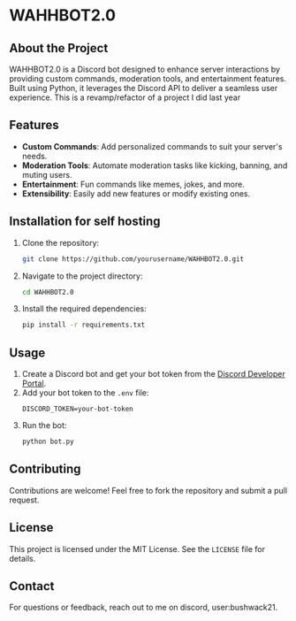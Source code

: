 # WAHHBOT2.0

## About the Project

WAHHBOT2.0 is a Discord bot designed to enhance server interactions by providing custom commands, moderation tools, and entertainment features. Built using Python, it leverages the Discord API to deliver a seamless user experience. This is a revamp/refactor of a project I did last year

## Features

- **Custom Commands**: Add personalized commands to suit your server's needs.
- **Moderation Tools**: Automate moderation tasks like kicking, banning, and muting users.
- **Entertainment**: Fun commands like memes, jokes, and more.
- **Extensibility**: Easily add new features or modify existing ones.

## Installation for self hosting

1. Clone the repository:
    ```bash
    git clone https://github.com/yourusername/WAHHBOT2.0.git
    ```
2. Navigate to the project directory:
    ```bash
    cd WAHHBOT2.0
    ```
3. Install the required dependencies:
    ```bash
    pip install -r requirements.txt
    ```

## Usage

1. Create a Discord bot and get your bot token from the [Discord Developer Portal](https://discord.com/developers/applications).
2. Add your bot token to the `.env` file:
    ```
    DISCORD_TOKEN=your-bot-token
    ```
3. Run the bot:
    ```bash
    python bot.py
    ```

## Contributing

Contributions are welcome! Feel free to fork the repository and submit a pull request.

## License

This project is licensed under the MIT License. See the `LICENSE` file for details.

## Contact

For questions or feedback, reach out to me on discord, user:bushwack21.
 
